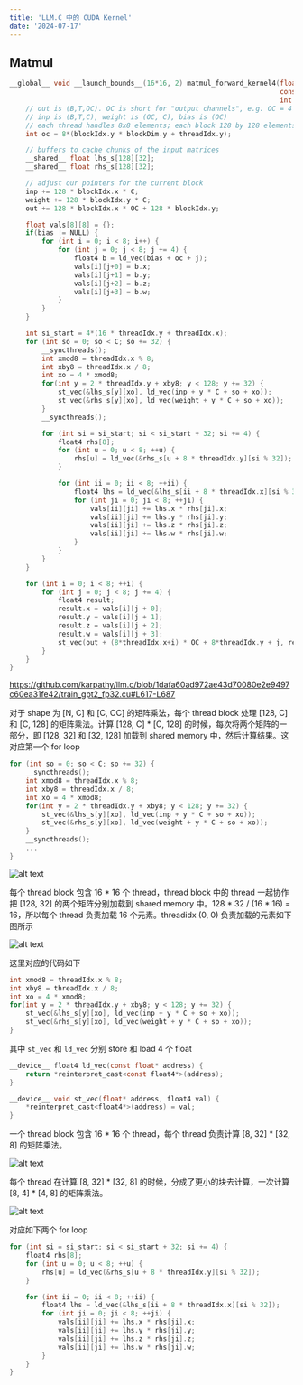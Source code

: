 ```yaml
---
title: 'LLM.C 中的 CUDA Kernel'
date: '2024-07-17'
---
```


## Matmul
```c
__global__ void __launch_bounds__(16*16, 2) matmul_forward_kernel4(float* out,
                                                                   const float* inp, const float* weight, const float* bias,
                                                                   int C, int OC) {
    // out is (B,T,OC). OC is short for "output channels", e.g. OC = 4 * C
    // inp is (B,T,C), weight is (OC, C), bias is (OC)
    // each thread handles 8x8 elements; each block 128 by 128 elements.
    int oc = 8*(blockIdx.y * blockDim.y + threadIdx.y);

    // buffers to cache chunks of the input matrices
    __shared__ float lhs_s[128][32];
    __shared__ float rhs_s[128][32];

    // adjust our pointers for the current block
    inp += 128 * blockIdx.x * C;
    weight += 128 * blockIdx.y * C;
    out += 128 * blockIdx.x * OC + 128 * blockIdx.y;

    float vals[8][8] = {};
    if(bias != NULL) {
        for (int i = 0; i < 8; i++) {
            for (int j = 0; j < 8; j += 4) {
                float4 b = ld_vec(bias + oc + j);
                vals[i][j+0] = b.x;
                vals[i][j+1] = b.y;
                vals[i][j+2] = b.z;
                vals[i][j+3] = b.w;
            }
        }
    }

    int si_start = 4*(16 * threadIdx.y + threadIdx.x);
    for (int so = 0; so < C; so += 32) {
        __syncthreads();
        int xmod8 = threadIdx.x % 8;
        int xby8 = threadIdx.x / 8;
        int xo = 4 * xmod8;
        for(int y = 2 * threadIdx.y + xby8; y < 128; y += 32) {
            st_vec(&lhs_s[y][xo], ld_vec(inp + y * C + so + xo));
            st_vec(&rhs_s[y][xo], ld_vec(weight + y * C + so + xo));
        }
        __syncthreads();

        for (int si = si_start; si < si_start + 32; si += 4) {
            float4 rhs[8];
            for (int u = 0; u < 8; ++u) {
                rhs[u] = ld_vec(&rhs_s[u + 8 * threadIdx.y][si % 32]);
            }

            for (int ii = 0; ii < 8; ++ii) {
                float4 lhs = ld_vec(&lhs_s[ii + 8 * threadIdx.x][si % 32]);
                for (int ji = 0; ji < 8; ++ji) {
                    vals[ii][ji] += lhs.x * rhs[ji].x;
                    vals[ii][ji] += lhs.y * rhs[ji].y;
                    vals[ii][ji] += lhs.z * rhs[ji].z;
                    vals[ii][ji] += lhs.w * rhs[ji].w;
                }
            }
        }
    }

    for (int i = 0; i < 8; ++i) {
        for (int j = 0; j < 8; j += 4) {
            float4 result;
            result.x = vals[i][j + 0];
            result.y = vals[i][j + 1];
            result.z = vals[i][j + 2];
            result.w = vals[i][j + 3];
            st_vec(out + (8*threadIdx.x+i) * OC + 8*threadIdx.y + j, result);
        }
    }
}
```
https://github.com/karpathy/llm.c/blob/1dafa60ad972ae43d70080e2e9497c60ea31fe42/train_gpt2_fp32.cu#L617-L687

对于 shape 为 [N, C] 和 [C, OC] 的矩阵乘法，每个 thread block 处理 [128, C] 和 [C, 128] 的矩阵乘法。计算 [128, C] * [C, 128] 的时候，每次将两个矩阵的一部分，即 [128, 32] 和 [32, 128] 加载到 shared memory 中，然后计算结果。这对应第一个 for loop

```c
for (int so = 0; so < C; so += 32) {
    __syncthreads();
    int xmod8 = threadIdx.x % 8;
    int xby8 = threadIdx.x / 8;
    int xo = 4 * xmod8;
    for(int y = 2 * threadIdx.y + xby8; y < 128; y += 32) {
        st_vec(&lhs_s[y][xo], ld_vec(inp + y * C + so + xo));
        st_vec(&rhs_s[y][xo], ld_vec(weight + y * C + so + xo));
    }
    __syncthreads();
    ...
}
```
![alt text](/llmdotc/image.png)


每个 thread block 包含 16 * 16 个 thread，thread block 中的 thread 一起协作把 [128, 32] 的两个矩阵分别加载到 shared memory 中。128 * 32 / (16 * 16) = 16，所以每个 thread 负责加载 16 个元素。threadidx (0, 0) 负责加载的元素如下图所示

![alt text](/llmdotc/image-1.png)

这里对应的代码如下
```c
int xmod8 = threadIdx.x % 8;
int xby8 = threadIdx.x / 8;
int xo = 4 * xmod8;
for(int y = 2 * threadIdx.y + xby8; y < 128; y += 32) {
    st_vec(&lhs_s[y][xo], ld_vec(inp + y * C + so + xo));
    st_vec(&rhs_s[y][xo], ld_vec(weight + y * C + so + xo));
}
```

其中 `st_vec` 和 `ld_vec` 分别 store 和 load 4 个 float

```c
__device__ float4 ld_vec(const float* address) {
    return *reinterpret_cast<const float4*>(address);
}

__device__ void st_vec(float* address, float4 val) {
    *reinterpret_cast<float4*>(address) = val;
}
```

一个 thread block 包含 16 * 16 个 thread，每个 thread 负责计算 [8, 32] * [32, 8] 的矩阵乘法。

![alt text](/llmdotc/image-2.png)

每个 thread 在计算 [8, 32] * [32, 8] 的时候，分成了更小的块去计算，一次计算 [8, 4] * [4, 8] 的矩阵乘法。

![alt text](/llmdotc/image-3.png)

对应如下两个 for loop
```c
for (int si = si_start; si < si_start + 32; si += 4) {
    float4 rhs[8];
    for (int u = 0; u < 8; ++u) {
        rhs[u] = ld_vec(&rhs_s[u + 8 * threadIdx.y][si % 32]);
    }

    for (int ii = 0; ii < 8; ++ii) {
        float4 lhs = ld_vec(&lhs_s[ii + 8 * threadIdx.x][si % 32]);
        for (int ji = 0; ji < 8; ++ji) {
            vals[ii][ji] += lhs.x * rhs[ji].x;
            vals[ii][ji] += lhs.y * rhs[ji].y;
            vals[ii][ji] += lhs.z * rhs[ji].z;
            vals[ii][ji] += lhs.w * rhs[ji].w;
        }
    }
}
```